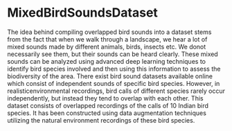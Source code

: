 # MixedBirdSoundsDataset
The idea behind compiling overlapped bird sounds into a dataset stems from the fact that when we walk through a landscape, we hear a lot of mixed sounds made by different animals, birds, insects etc. We donot necessarily see them, but their sounds can be heard clearly. These mixed sounds can be analyzed using advanced deep learning techniques to identify bird species involved and then using this information to assess the biodiversity of the area. There exist bird sound datasets available online which consist of independent sounds of specific bird species. However, in realisticenvironmental recordings, bird calls of different species rarely occur independently, but instead they tend to overlap with each other. This dataset consists of overlapped recordings of the calls of 10 Indian bird species. It has been constructed using data augmentation techniques utilizing the natural environment recordings of these bird species.
